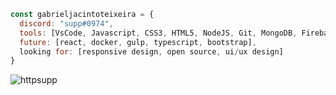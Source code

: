 ```javascript
const gabrieljacintoteixeira = {
  discord: "supp#0974",
  tools: [VsCode, Javascript, CSS3, HTML5, NodeJS, Git, MongoDB, Firebase],
  future: [react, docker, gulp, typescript, bootstrap],
  looking for: [responsive design, open source, ui/ux design]
}
```
<p>&nbsp;<img align="left" src="https://github-readme-stats.vercel.app/api?username=httpsupp&show_icons=true&theme=tokyonight&title_color=ff0000&text_color=ffffff&bg_color=000000&cache_seconds=1000&locale=en" alt="httpsupp" /></p>
<p align="right">
